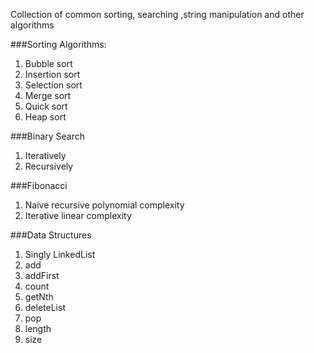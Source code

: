 Collection of common sorting, searching ,string manipulation and other algorithms

###Sorting Algorithms:
1. Bubble sort
2. Insertion sort
3. Selection sort
4. Merge sort
5. Quick sort
6. Heap sort

###Binary Search
1. Iteratively
2. Recursively

###Fibonacci
1. Naive recursive polynomial complexity
2. Iterative linear complexity

###Data Structures
1. Singly LinkedList
  1. add
  2. addFirst
  3. count
  4. getNth
  5. deleteList
  6. pop
  7. length
  8. size
